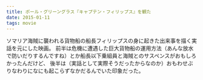 ```yaml
---
title: ポール・グリーングラス『キャプテン・フィリップス』を観た
date: 2015-01-11
tags: movie
---
```


ソマリア海賊に襲われる貨物船の船長フィリップスの身に起きた出来事を描く実話を元にした映画。
前半は危機に遭遇した巨大貨物船の運用方法（あんな放水で防いだりするんですね）とか船長以下乗組員と海賊とのサスペンスがおもしろかったんだけど、
後半は（実話として実際そうだったからなのか）おもわせぶりなわりになにも起こらずなかだるんでいた印象だった。
